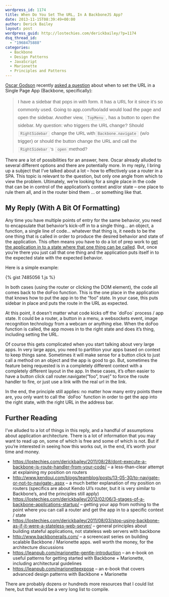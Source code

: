 ```yaml
---
wordpress_id: 1174
title: When Do You Set The URL, In A BackboneJS App?
date: 2013-11-15T08:39:49+00:00
author: Derick Bailey
layout: post
wordpress_guid: http://lostechies.com/derickbailey/?p=1174
dsq_thread_id:
  - "1968475888"
categories:
  - Backbone
  - Design Patterns
  - JavaScript
  - Marionette
  - Principles and Patterns
---
```

[Oscar Godson](https://twitter.com/oscargodson) recently [asked a question](https://gist.github.com/OscarGodson/239bc11a4e8c2b46faad) about when to set the URL in a Single Page App (Backbone, specifically):

> <span style="font-family: Helvetica, arial, freesans, clean, sans-serif;font-size: 15px;line-height: 25px">I have a sidebar that pops in with form. It has a URL for it since it&#8217;s so commonly used. Going to app.com/foo/add would load the page and open the sidebar. Another view, </span><code style="font-family: Consolas, 'Liberation Mono', Courier, monospace;font-size: 12px;margin: 0px 2px;padding: 0px 5px;border: 1px solid #dddddd;background-color: #f8f8f8">TopMenu</code><span style="font-family: Helvetica, arial, freesans, clean, sans-serif;font-size: 15px;line-height: 25px">, has a button to open the sidebar. My question: who triggers the URL change? Should </span><code style="font-family: Consolas, 'Liberation Mono', Courier, monospace;font-size: 12px;margin: 0px 2px;padding: 0px 5px;border: 1px solid #dddddd;background-color: #f8f8f8">RightSidebar</code><span style="font-family: Helvetica, arial, freesans, clean, sans-serif;font-size: 15px;line-height: 25px"> change the URL with</span><code style="font-family: Consolas, 'Liberation Mono', Courier, monospace;font-size: 12px;margin: 0px 2px;padding: 0px 5px;border: 1px solid #dddddd;background-color: #f8f8f8">Backbone.navigate</code><span style="font-family: Helvetica, arial, freesans, clean, sans-serif;font-size: 15px;line-height: 25px"> (w/o trigger) or should the button change the URL and call the </span><code style="font-family: Consolas, 'Liberation Mono', Courier, monospace;font-size: 12px;margin: 0px 2px;padding: 0px 5px;border: 1px solid #dddddd;background-color: #f8f8f8">RightSidebar</code><span style="font-family: Helvetica, arial, freesans, clean, sans-serif;font-size: 15px;line-height: 25px">&#8216;s </span><code style="font-family: Consolas, 'Liberation Mono', Courier, monospace;font-size: 12px;margin: 0px 2px;padding: 0px 5px;border: 1px solid #dddddd;background-color: #f8f8f8">open</code><span style="font-family: Helvetica, arial, freesans, clean, sans-serif;font-size: 15px;line-height: 25px">method?</span>

There are a lot of possibilities for an answer, here. Oscar already alluded to several different options and there are potentially more. In my reply, I bring up a subject that I&#8217;ve talked about a lot &#8211; how to effectively use a router in a SPA. This topic is relevant to the question, but only one angle from which to view the problem. Ultimately, we&#8217;re looking for a single place in the code that can be in control of the application&#8217;s context and/or state &#8211; one place to rule them all, and in the router bind them &#8230; or something like that.

## My Reply (With A Bit Of Formatting)

Any time you have multiple points of entry for the same behavior, you need to encapsulate that behavior&#8217;s kick-off in to a single thing&#8230; an object, a function, a single line of code&#8230; whatever that thing is, it needs to be the one thing that is called in order to produce the desired behavior and state of the application. This often means you have to do a lot of prep work to [get the application in to a state where that one thing can be called](https://lostechies.com/derickbailey/2012/02/06/3-stages-of-a-backbone-applications-startup/). But, once you&#8217;re there you just call that one thing and the application puts itself in to the expected state with the expected behavior.

Here is a simple example:

{% gist 7485056 1.js %}

In both cases (using the router or clicking the DOM element), the code all comes back to the doFoo function. This is the one place in the application that knows how to put the app in to the &#8220;foo&#8221; state. In your case, this puts sidebar in place and puts the route in the URL as expected.

At this point, it doesn&#8217;t matter what code kicks off the \`doFoo\` process / app state. It could be a router, a button in a menu, a websockets event, image recognition technology from a webcam or anything else. When the doFoo function is called, the app moves in to the right state and does it&#8217;s thing, including setting the URL.

Of course this gets complicated when you start talking about very large apps. In very large apps, you need to partition your apps based on context to keep things sane. Sometimes it will make sense for a button click to just call a method on an object and the app is good to go. But, sometimes the feature being requested is in a completely different context with a completely different layout in the app. In these cases, it&#8217;s often easier to have a button click call router.navigate(&#8220;foo&#8221;, true)&#8221; to force the route handler to fire, or just use a link with the real url in the link.

In the end, the principle still applies: no matter how many entry points there are, you only want to call the \`doFoo\` function in order to get the app into the right state, with the right URL in the address bar.

## Further Reading

I&#8217;ve alluded to a lot of things in this reply, and a handful of assumptions about application architecture. There is a lot of information that you may want to read up on, some of which is free and some of which is not. But if you&#8217;re interested in seeing how this works out, in the end, it&#8217;s worth your time and money.

  * <https://lostechies.com/derickbailey/2011/08/28/dont-execute-a-backbone-js-route-handler-from-your-code/> &#8211; a less-than-clear attempt at explaining my position on routers
  * <http://www.kendoui.com/blogs/teamblog/posts/13-05-30/to-navigate-or-not-to-navigate-.aspx> &#8211; a much better explanation of my position on routers (specifics are about Kendo UI&#8217;s router, but it is very similar to Backbone&#8217;s, and the principles still apply)
  * <https://lostechies.com/derickbailey/2012/02/06/3-stages-of-a-backbone-applications-startup/> &#8211; getting your app from nothing to the point where you can call a router and get the app in to a specific context / state
  * <https://lostechies.com/derickbailey/2011/08/03/stop-using-backbone-as-if-it-were-a-stateless-web-server/> &#8211; general principles about building stateful applications, not stateless web servers with backbone
  * <http://www.backbonerails.com/> &#8211; a screencast series on building scalable Backbone / Marionette apps. well worth the money, for the architecture discussions
  * <https://leanpub.com/marionette-gentle-introduction> &#8211; an e-book on useful patterns for getting started with Backbone + Marionette, including architectural guidelines
  * <https://leanpub.com/marionetteexpose> &#8211; an e-book that covers advanced design patterns with Backbone + Marionette

There are probably dozens or hundreds more resources that I could list here, but that would be a very long list to compile. 

